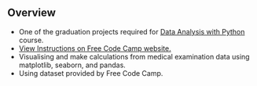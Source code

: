 ## Overview
- One of the graduation projects required for [Data Analysis with Python](https://www.freecodecamp.org/learn/data-analysis-with-python) course.
- [View Instructions on Free Code Camp website.](https://www.freecodecamp.org/learn/data-analysis-with-python/data-analysis-with-python-projects/medical-data-visualizer)
- Visualising and make calculations from medical examination data using matplotlib, seaborn, and pandas. 
- Using dataset provided by Free Code Camp.

